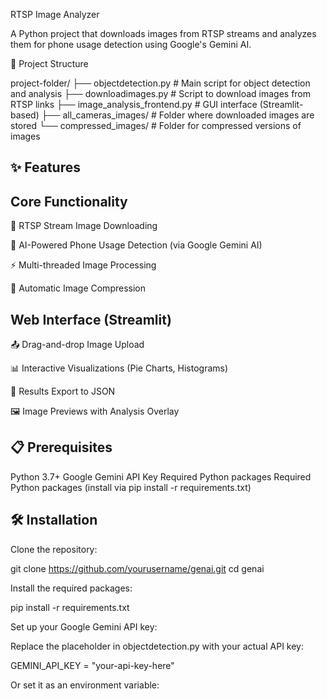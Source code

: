 RTSP Image Analyzer

A Python project that downloads images from RTSP streams and analyzes them for phone usage detection using Google's Gemini AI.

📂 Project Structure

project-folder/
├── objectdetection.py          # Main script for object detection and analysis
├── downloadimages.py           # Script to download images from RTSP links
├── image_analysis_frontend.py  # GUI interface (Streamlit-based)
├── all_cameras_images/         # Folder where downloaded images are stored
└── compressed_images/          # Folder for compressed versions of images

## ✨ Features

## Core Functionality

📸 RTSP Stream Image Downloading

🤖 AI-Powered Phone Usage Detection (via Google Gemini AI)

⚡ Multi-threaded Image Processing

📏 Automatic Image Compression

## Web Interface (Streamlit)

📤 Drag-and-drop Image Upload

📊 Interactive Visualizations (Pie Charts, Histograms)

📄 Results Export to JSON

🖼️ Image Previews with Analysis Overlay

## 📋 Prerequisites
Python 3.7+
Google Gemini API Key
Required Python packages 
Required Python packages (install via pip install -r requirements.txt)

## 🛠️ Installation

Clone the repository:

git clone https://github.com/yourusername/genai.git
cd genai

Install the required packages:

pip install -r requirements.txt

Set up your Google Gemini API key:

Replace the placeholder in objectdetection.py with your actual API key:

GEMINI_API_KEY = "your-api-key-here"

Or set it as an environment variable:


